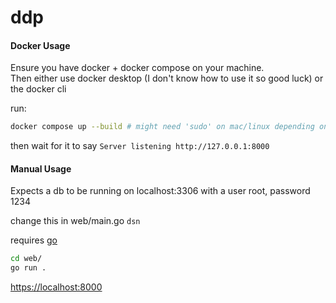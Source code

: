 # ddp

#### Docker Usage
Ensure you have docker + docker compose on your machine.  
Then either use docker desktop (I don't know how to use it so good luck)
or the docker cli

run:
```sh
docker compose up --build # might need 'sudo' on mac/linux depending on setup
```
then wait for it to say `Server listening http://127.0.0.1:8000`

#### Manual Usage 
Expects a db to be running on localhost:3306
with a user root, password 1234

change this in web/main.go `dsn`

requires [go](https://go.dev/doc/install)

```sh
cd web/
go run .
```
[https://localhost:8000](https://localhost:8000)
